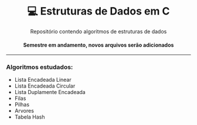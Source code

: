 <h1 align="center">💻 Estruturas de Dados em C </h1>

<p align="center">Repositório contendo algoritmos de estruturas de dados </p>

<h4 align="center">Semestre em andamento, novos arquivos serão adicionados</h4>

<hr>
  
###  Algoritmos estudados:
- Lista Encadeada Linear
- Lista Encadeada Circular
- Lista Duplamente Encadeada
- Filas
- Pilhas
- Arvores
- Tabela Hash
